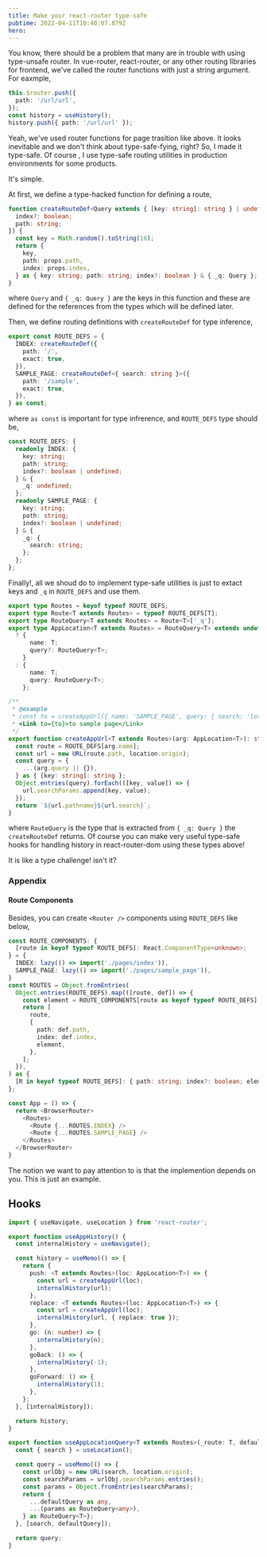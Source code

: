 ```yaml
---
title: Make your react-router type-safe
pubtime: 2022-04-11T10:40:07.879Z
hero:
---
```


You know, there should be a problem that many are in trouble with using type-unsafe router.
In vue-router, react-router, or any other routing libraries for frontend, we've called the router functions with just a string argument.
For eaxmple,

```ts
this.$router.push({
  path: '/url/url',
});
const history = useHistory();
history.push({ path: '/url/url' });
```

Yeah, we've used router functions for page trasition like above. It looks inevitable and we don't think about type-safe-fying, right?
So, I made it type-safe. Of course , I use type-safe routing utilities in production environments for some products.

It's simple.

At first, we define a type-hacked function for defining a route,

```ts
function createRouteDef<Query extends { [key: string]: string } | undefined = undefined>(props: {
  index?: boolean;
  path: string;
}) {
  const key = Math.random().toString(16);
  return {
    key,
    path: props.path,
    index: props.index,
  } as { key: string; path: string; index?: boolean } & { _q: Query }; // type hack!
}
```

where `Query` and `{ _q: Query }` are the keys in this function and these are defined for the references from the types which will be defined later.


Then, we define routing definitions with `createRouteDef` for type inference,

```ts
export const ROUTE_DEFS = {
  INDEX: createRouteDef({
    path: '/',
    exact: true,
  }),
  SAMPLE_PAGE: createRouteDef<{ search: string }>({
    path: '/sample',
    exact: true,
  }),
} as const;
```

where `as const` is important for type infrerence, and `ROUTE_DEFS` type should be,

```ts
const ROUTE_DEFS: {
  readonly INDEX: {
    key: string;
    path: string;
    index?: boolean | undefined;
  } & {
    _q: undefined;
  };
  readonly SAMPLE_PAGE: {
    key: string;
    path: string;
    index?: boolean | undefined;
  } & {
    _q: {
      search: string;
    };
  };
};
```

Finally!, all we shoud do to implement type-safe utilities is just to extact keys and `_q` in `ROUTE_DEFS` and use them.

```ts
export type Routes = keyof typeof ROUTE_DEFS;
export type Route<T extends Routes> = typeof ROUTE_DEFS[T];
export type RouteQuery<T extends Routes> = Route<T>['_q'];
export type AppLocation<T extends Routes> = RouteQuery<T> extends undefined
  ? {
      name: T;
      query?: RouteQuery<T>;
    }
  : {
      name: T;
      query: RouteQuery<T>;
    };

/**
 * @example
 * const to = createAppUrl({ name: 'SAMPLE_PAGE', query: { search: 'lorem' } });
 * <Link to={to}>to sample page</Link>
 */
export function createAppUrl<T extends Routes>(arg: AppLocation<T>): string {
  const route = ROUTE_DEFS[arg.name];
  const url = new URL(route.path, location.origin);
  const query = {
    ...(arg.query || {}),
  } as { [key: string]: string };
  Object.entries(query).forEach(([key, value]) => {
    url.searchParams.append(key, value);
  });
  return `${url.pathname}${url.search}`;
}
```

where `RouteQuery` is the type that is extracted from `{ _q: Query }` the `createRouteDef` returns.
Of course you can make very useful type-safe hooks for handling history in react-router-dom using these types above!

It is like a type challenge! isn't it?

### Appendix

#### Route Components

Besides, you can create `<Router />` components using `ROUTE_DEFS` like below,

```ts
const ROUTE_COMPONENTS: {
  [route in keyof typeof ROUTE_DEFS]: React.ComponentType<unknown>;
} = {
  INDEX: lazy(() => import('./pages/index')),
  SAMPLE_PAGE: lazy(() => import('./pages/sample_page')),
}
const ROUTES = Object.fromEntries(
  Object.entries(ROUTE_DEFS).map(([route, def]) => {
    const element = ROUTE_COMPONENTS[route as keyof typeof ROUTE_DEFS];
    return [
      route,
      {
        path: def.path,
        index: def.index,
        element,
      },
    ];
  }),
) as {
  [R in keyof typeof ROUTE_DEFS]: { path: string; index?: boolean; element: typeof ROUTE_COMPONENTS[R] };
};

const App = () => {
  return <BrowserRouter>
    <Routes>
      <Route {...ROUTES.INDEX} />
      <Route {...ROUTES.SAMPLE_PAGE} />
    </Routes>
  </BrowserRouter>
}
```

The notion we want to pay attention to is that the implemention depends on you. This is just an example.

## Hooks

```ts
import { useNavigate, useLocation } from 'react-router';

export function useAppHistory() {
  const internalHistory = useNavigate();

  const history = useMemo(() => {
    return {
      push: <T extends Routes>(loc: AppLocation<T>) => {
        const url = createAppUrl(loc);
        internalHistory(url);
      },
      replace: <T extends Routes>(loc: AppLocation<T>) => {
        const url = createAppUrl(loc);
        internalHistory(url, { replace: true });
      },
      go: (n: number) => {
        internalHistory(n);
      },
      goBack: () => {
        internalHistory(-1);
      },
      goForward: () => {
        internalHistory(1);
      },
    };
  }, [internalHistory]);

  return history;
}

export function useAppLocationQuery<T extends Routes>(_route: T, defaultQuery: RouteQuery<T>) {
  const { search } = useLocation();

  const query = useMemo(() => {
    const urlObj = new URL(search, location.origin);
    const searchParams = urlObj.searchParams.entries();
    const params = Object.fromEntries(searchParams);
    return {
      ...defaultQuery as any,
      ...(params as RouteQuery<any>),
    } as RouteQuery<T>};
  }, [search, defaultQuery]);

  return query;
}
```
